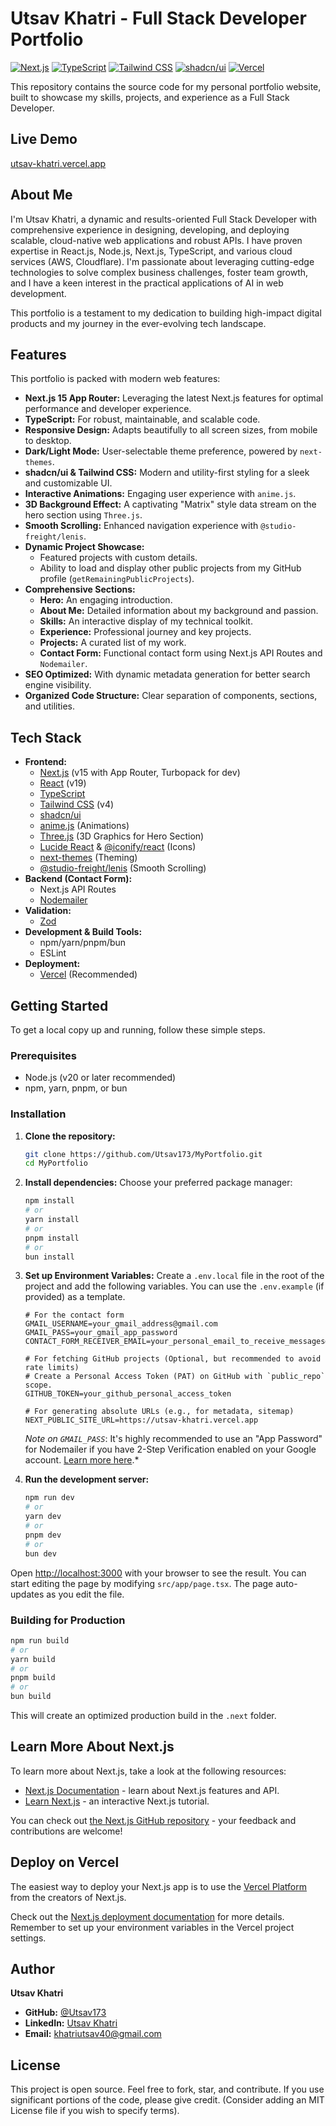 # Utsav Khatri - Full Stack Developer Portfolio

[![Next.js](https://img.shields.io/badge/Next.js-000000?style=for-the-badge&logo=nextdotjs&logoColor=white)](https://nextjs.org/)
[![TypeScript](https://img.shields.io/badge/TypeScript-3178C6?style=for-the-badge&logo=typescript&logoColor=white)](https://www.typescriptlang.org/)
[![Tailwind CSS](https://img.shields.io/badge/Tailwind_CSS-38B2AC?style=for-the-badge&logo=tailwind-css&logoColor=white)](https://tailwindcss.com/)
[![shadcn/ui](https://img.shields.io/badge/shadcn/ui-000000?style=for-the-badge&logo=shadcnui&logoColor=white)](https://ui.shadcn.com/)
[![Vercel](https://img.shields.io/badge/Vercel-000000?style=for-the-badge&logo=vercel&logoColor=white)](https://vercel.com/)

This repository contains the source code for my personal portfolio website, built to showcase my skills, projects, and experience as a Full Stack Developer.

<!-- Optional: Add a screenshot or GIF of your portfolio here -->
<!-- e.g., <p align="center"><img src="public/og-image.png" alt="Portfolio Screenshot" width="700"></p> -->

## Live Demo

[utsav-khatri.vercel.app](https://utsav-khatri.vercel.app)

## About Me

I'm Utsav Khatri, a dynamic and results-oriented Full Stack Developer with comprehensive experience in designing, developing, and deploying scalable, cloud-native web applications and robust APIs. I have proven expertise in React.js, Node.js, Next.js, TypeScript, and various cloud services (AWS, Cloudflare). I'm passionate about leveraging cutting-edge technologies to solve complex business challenges, foster team growth, and I have a keen interest in the practical applications of AI in web development.

This portfolio is a testament to my dedication to building high-impact digital products and my journey in the ever-evolving tech landscape.

## Features

This portfolio is packed with modern web features:

- **Next.js 15 App Router:** Leveraging the latest Next.js features for optimal performance and developer experience.
- **TypeScript:** For robust, maintainable, and scalable code.
- **Responsive Design:** Adapts beautifully to all screen sizes, from mobile to desktop.
- **Dark/Light Mode:** User-selectable theme preference, powered by `next-themes`.
- **shadcn/ui & Tailwind CSS:** Modern and utility-first styling for a sleek and customizable UI.
- **Interactive Animations:** Engaging user experience with `anime.js`.
- **3D Background Effect:** A captivating "Matrix" style data stream on the hero section using `Three.js`.
- **Smooth Scrolling:** Enhanced navigation experience with `@studio-freight/lenis`.
- **Dynamic Project Showcase:**
  - Featured projects with custom details.
  - Ability to load and display other public projects from my GitHub profile (`getRemainingPublicProjects`).
- **Comprehensive Sections:**
  - **Hero:** An engaging introduction.
  - **About Me:** Detailed information about my background and passion.
  - **Skills:** An interactive display of my technical toolkit.
  - **Experience:** Professional journey and key projects.
  - **Projects:** A curated list of my work.
  - **Contact Form:** Functional contact form using Next.js API Routes and `Nodemailer`.
- **SEO Optimized:** With dynamic metadata generation for better search engine visibility.
- **Organized Code Structure:** Clear separation of components, sections, and utilities.

## Tech Stack

- **Frontend:**
  - [Next.js](https://nextjs.org/) (v15 with App Router, Turbopack for dev)
  - [React](https://reactjs.org/) (v19)
  - [TypeScript](https://www.typescriptlang.org/)
  - [Tailwind CSS](https://tailwindcss.com/) (v4)
  - [shadcn/ui](https://ui.shadcn.com/)
  - [anime.js](https://animejs.com/) (Animations)
  - [Three.js](https://threejs.org/) (3D Graphics for Hero Section)
  - [Lucide React](https://lucide.dev/) & [@iconify/react](https://iconify.design/) (Icons)
  - [next-themes](https://github.com/pacocoursey/next-themes) (Theming)
  - [@studio-freight/lenis](https://github.com/studio-freight/lenis) (Smooth Scrolling)
- **Backend (Contact Form):**
  - Next.js API Routes
  - [Nodemailer](https://nodemailer.com/)
- **Validation:**
  - [Zod](https://zod.dev/)
- **Development & Build Tools:**
  - npm/yarn/pnpm/bun
  - ESLint
- **Deployment:**
  - [Vercel](https://vercel.com/) (Recommended)

## Getting Started

To get a local copy up and running, follow these simple steps.

### Prerequisites

- Node.js (v20 or later recommended)
- npm, yarn, pnpm, or bun

### Installation

1.  **Clone the repository:**

    ```bash
    git clone https://github.com/Utsav173/MyPortfolio.git
    cd MyPortfolio
    ```

2.  **Install dependencies:**
    Choose your preferred package manager:

    ```bash
    npm install
    # or
    yarn install
    # or
    pnpm install
    # or
    bun install
    ```

3.  **Set up Environment Variables:**
    Create a `.env.local` file in the root of the project and add the following variables. You can use the `.env.example` (if provided) as a template.

    ```env
    # For the contact form
    GMAIL_USERNAME=your_gmail_address@gmail.com
    GMAIL_PASS=your_gmail_app_password
    CONTACT_FORM_RECEIVER_EMAIL=your_personal_email_to_receive_messages@example.com

    # For fetching GitHub projects (Optional, but recommended to avoid rate limits)
    # Create a Personal Access Token (PAT) on GitHub with `public_repo` scope.
    GITHUB_TOKEN=your_github_personal_access_token

    # For generating absolute URLs (e.g., for metadata, sitemap)
    NEXT_PUBLIC_SITE_URL=https://utsav-khatri.vercel.app
    ```

    _Note on `GMAIL_PASS`_: It's highly recommended to use an "App Password" for Nodemailer if you have 2-Step Verification enabled on your Google account. [Learn more here](https://support.google.com/accounts/answer/185833).\*

4.  **Run the development server:**
    ```bash
    npm run dev
    # or
    yarn dev
    # or
    pnpm dev
    # or
    bun dev
    ```

Open [http://localhost:3000](http://localhost:3000) with your browser to see the result. You can start editing the page by modifying `src/app/page.tsx`. The page auto-updates as you edit the file.

### Building for Production

```bash
npm run build
# or
yarn build
# or
pnpm build
# or
bun build
```

This will create an optimized production build in the `.next` folder.

## Learn More About Next.js

To learn more about Next.js, take a look at the following resources:

- [Next.js Documentation](https://nextjs.org/docs) - learn about Next.js features and API.
- [Learn Next.js](https://nextjs.org/learn) - an interactive Next.js tutorial.

You can check out [the Next.js GitHub repository](https://github.com/vercel/next.js) - your feedback and contributions are welcome!

## Deploy on Vercel

The easiest way to deploy your Next.js app is to use the [Vercel Platform](https://vercel.com/new?utm_medium=default-template&filter=next.js&utm_source=create-next-app&utm_campaign=create-next-app-readme) from the creators of Next.js.

Check out the [Next.js deployment documentation](https://nextjs.org/docs/app/building-your-application/deploying) for more details. Remember to set up your environment variables in the Vercel project settings.

## Author

**Utsav Khatri**

- **GitHub:** [@Utsav173](https://github.com/Utsav173)
- **LinkedIn:** [Utsav Khatri](https://linkedin.com/in/utsav-khatri-in)
- **Email:** [khatriutsav40@gmail.com](mailto:khatriutsav40@gmail.com)

## License

This project is open source. Feel free to fork, star, and contribute. If you use significant portions of the code, please give credit. (Consider adding an MIT License file if you wish to specify terms).
